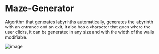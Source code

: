 # Maze-Generator
Algorithm that generates labyrinths automatically, generates the labyrinth with an entrance and an exit, it also has a character that goes where the user clicks, it can be generated in any size and with the width of the walls modifiable.

![image](https://user-images.githubusercontent.com/68016784/164954404-5dc6c411-69b0-49c0-a8ea-11f662ac2690.png)
